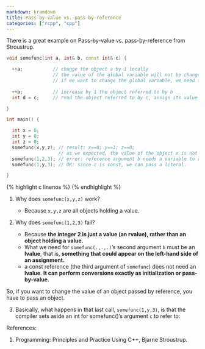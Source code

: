 ```yaml
---
markdown: kramdown
title: Pass-by-value vs. pass-by-reference
categories: ["rcpp", "cpp"]
---
```


There is a great example on Pass-by-value vs. pass-by-reference from Stroustrup.


~~~cpp
void somefunc(int a, int& b, const int& c) {

  ++a;           // change the object a by 1 locally
                 // the value of the global variable will not be changed! (same as in r)
                 // if we want to change the global variable, we need to pass by reference.
                 
  ++b;           // increase by 1 the object referred to by b 
  int d = c;     // read the object referred to by c, assign its value to d

}

int main() {

  int x = 0;
  int y = 0;
  int z = 0;
  somefunc(x,y,z); // result: x==0; y==1; z==0;
                   // as we expected, the value of the object x is not increased.
  somefunc(1,2,3); // error: reference argument b needs a variable to refer to
  somefunc(1,y,3); // OK: since c is const, we can pass a literal.

}
~~~
{% highlight c linenos %}
{% endhighlight %}

1. Why does `somefunc(x,y,z)` work?
    - Because `x,y,z` are all objects holding a value.

2. Why does `somefunc(1,2,3)` fail? 
    - Because **the integer 2 is just a value (an rvalue), rather than an object holding a value.** 
    - What we need for `somefunc(.,.,.)`’s second argument `b` must be an **lvalue**, that is, **something that could appear on the left-hand side of an assignment.**
    - a const reference (the third argument of `somefunc`) does not need an **lvalue**. **It can perform conversions exactly as initialization or pass-by-value.**

So, if you want to change the value of an object passed by reference, you have to pass an object. 

3. Basically, what happens in that last call, `somefunc(1,y,3)`, is that the compiler sets aside an int for somefunc()’s argument `c` to refer to:

References:
1. Programming: Principles and Practice Using C++, Bjarne Stroustrup.

